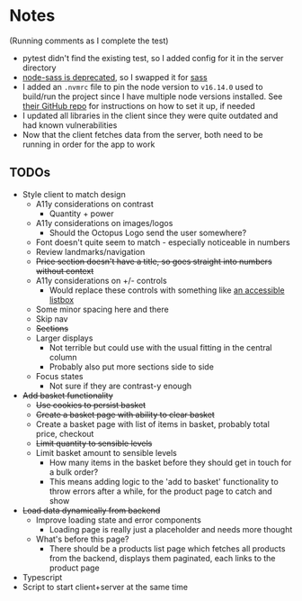 # Notes

(Running comments as I complete the test)

- pytest didn't find the existing test, so I added config for it in the server directory
- [node-sass is deprecated](https://www.npmjs.com/package/node-sass), so I swapped it for [sass](https://www.npmjs.com/package/sass)
- I added an `.nvmrc` file to pin the node version to `v16.14.0` used to build/run the project since I have multiple node versions installed. See [their GitHub repo](https://github.com/nvm-sh/nvm) for instructions on how to set it up, if needed 
- I updated all libraries in the client since they were quite outdated and had known vulnerabilities
- Now that the client fetches data from the server, both need to be running in order for the app to work

## TODOs

- Style client to match design
  - A11y considerations on contrast
    - Quantity + power
  - A11y considerations on images/logos
    - Should the Octopus Logo send the user somewhere?
  - Font doesn't quite seem to match - especially noticeable in numbers
  - Review landmarks/navigation
  - ~~Price section doesn't have a title, so goes straight into numbers without context~~
  - A11y considerations on +/- controls
    - Would replace these controls with something like [an accessible listbox](https://reach.tech/listbox)
  - Some minor spacing here and there
  - Skip nav
  - ~~Sections~~
  - Larger displays
    - Not terrible but could use with the usual fitting in the central column
    - Probably also put more sections side to side
  - Focus states
    - Not sure if they are contrast-y enough
- ~~Add basket functionality~~
  - ~~Use cookies to persist basket~~
  - ~~Create a basket page with ability to clear basket~~
  - Create a basket page with list of items in basket, probably total price, checkout
  - ~~Limit quantity to sensible levels~~
  - Limit basket amount to sensible levels
    - How many items in the basket before they should get in touch for a bulk order?
    - This means adding logic to the 'add to basket' functionality to throw errors after a while, for the product page to catch and show
- ~~Load data dynamically from backend~~
  - Improve loading state and error components
    - Loading page is really just a placeholder and needs more thought
  - What's before this page?
    - There should be a products list page which fetches all products from the backend, displays them paginated, each links to the product page
- Typescript
- Script to start client+server at the same time
